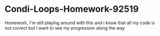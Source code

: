 # Condi-Loops-Homework-92519
Homework, I'm still playing around with this and i know that all my code is not correct but I want to see my progression along the way
